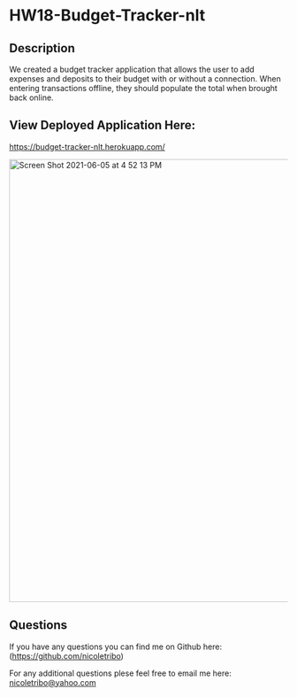 # HW18-Budget-Tracker-nlt

## Description

We created a budget tracker application that allows the user to add expenses and deposits to their budget with or without a connection. When entering transactions offline, they should populate the total when brought back online.

## View Deployed Application Here:

https://budget-tracker-nlt.herokuapp.com/

<img width="800" alt="Screen Shot 2021-06-05 at 4 52 13 PM" src="https://user-images.githubusercontent.com/76696641/120906365-79d12400-c61e-11eb-8a52-5adf31431634.png">

## Questions

If you have any questions you can find me on Github here: (https://github.com/nicoletribo)

For any additional questions plese feel free to email me here: nicoletribo@yahoo.com
